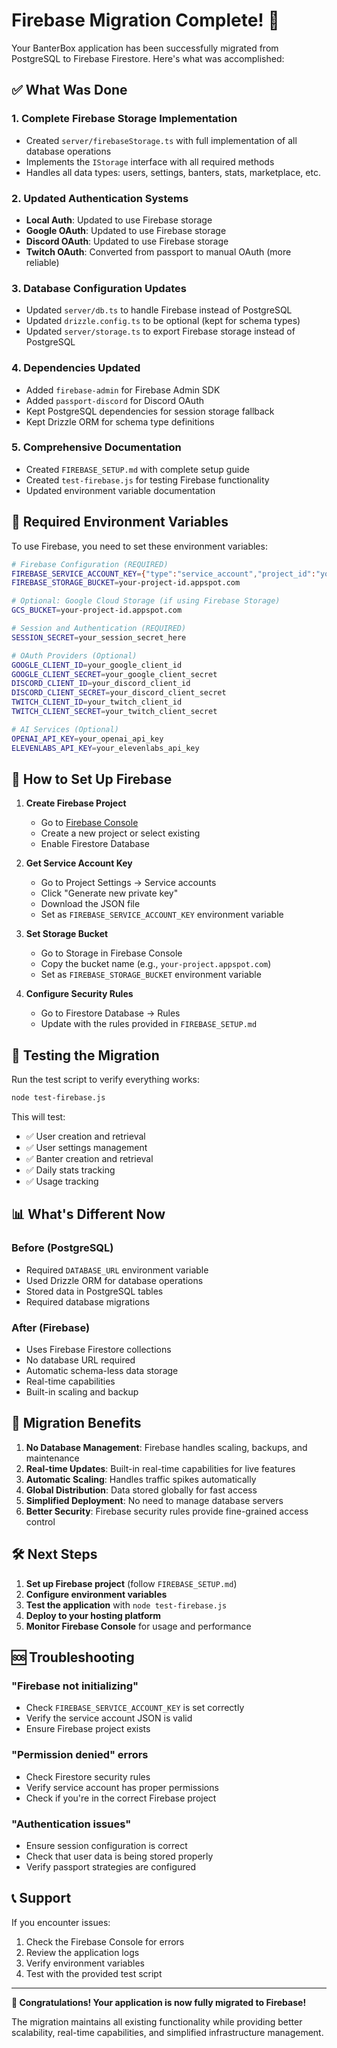 # Firebase Migration Complete! 🎉

Your BanterBox application has been successfully migrated from PostgreSQL to Firebase Firestore. Here's what was accomplished:

## ✅ What Was Done

### 1. **Complete Firebase Storage Implementation**
- Created `server/firebaseStorage.ts` with full implementation of all database operations
- Implements the `IStorage` interface with all required methods
- Handles all data types: users, settings, banters, stats, marketplace, etc.

### 2. **Updated Authentication Systems**
- **Local Auth**: Updated to use Firebase storage
- **Google OAuth**: Updated to use Firebase storage  
- **Discord OAuth**: Updated to use Firebase storage
- **Twitch OAuth**: Converted from passport to manual OAuth (more reliable)

### 3. **Database Configuration Updates**
- Updated `server/db.ts` to handle Firebase instead of PostgreSQL
- Updated `drizzle.config.ts` to be optional (kept for schema types)
- Updated `server/storage.ts` to export Firebase storage instead of PostgreSQL

### 4. **Dependencies Updated**
- Added `firebase-admin` for Firebase Admin SDK
- Added `passport-discord` for Discord OAuth
- Kept PostgreSQL dependencies for session storage fallback
- Kept Drizzle ORM for schema type definitions

### 5. **Comprehensive Documentation**
- Created `FIREBASE_SETUP.md` with complete setup guide
- Created `test-firebase.js` for testing Firebase functionality
- Updated environment variable documentation

## 🔧 Required Environment Variables

To use Firebase, you need to set these environment variables:

```bash
# Firebase Configuration (REQUIRED)
FIREBASE_SERVICE_ACCOUNT_KEY={"type":"service_account","project_id":"your-project-id",...}
FIREBASE_STORAGE_BUCKET=your-project-id.appspot.com

# Optional: Google Cloud Storage (if using Firebase Storage)
GCS_BUCKET=your-project-id.appspot.com

# Session and Authentication (REQUIRED)
SESSION_SECRET=your_session_secret_here

# OAuth Providers (Optional)
GOOGLE_CLIENT_ID=your_google_client_id
GOOGLE_CLIENT_SECRET=your_google_client_secret
DISCORD_CLIENT_ID=your_discord_client_id
DISCORD_CLIENT_SECRET=your_discord_client_secret
TWITCH_CLIENT_ID=your_twitch_client_id
TWITCH_CLIENT_SECRET=your_twitch_client_secret

# AI Services (Optional)
OPENAI_API_KEY=your_openai_api_key
ELEVENLABS_API_KEY=your_elevenlabs_api_key
```

## 🚀 How to Set Up Firebase

1. **Create Firebase Project**
   - Go to [Firebase Console](https://console.firebase.google.com/)
   - Create a new project or select existing
   - Enable Firestore Database

2. **Get Service Account Key**
   - Go to Project Settings → Service accounts
   - Click "Generate new private key"
   - Download the JSON file
   - Set as `FIREBASE_SERVICE_ACCOUNT_KEY` environment variable

3. **Set Storage Bucket**
   - Go to Storage in Firebase Console
   - Copy the bucket name (e.g., `your-project.appspot.com`)
   - Set as `FIREBASE_STORAGE_BUCKET` environment variable

4. **Configure Security Rules**
   - Go to Firestore Database → Rules
   - Update with the rules provided in `FIREBASE_SETUP.md`

## 🧪 Testing the Migration

Run the test script to verify everything works:

```bash
node test-firebase.js
```

This will test:
- ✅ User creation and retrieval
- ✅ User settings management
- ✅ Banter creation and retrieval
- ✅ Daily stats tracking
- ✅ Usage tracking

## 📊 What's Different Now

### **Before (PostgreSQL)**
- Required `DATABASE_URL` environment variable
- Used Drizzle ORM for database operations
- Stored data in PostgreSQL tables
- Required database migrations

### **After (Firebase)**
- Uses Firebase Firestore collections
- No database URL required
- Automatic schema-less data storage
- Real-time capabilities
- Built-in scaling and backup

## 🔄 Migration Benefits

1. **No Database Management**: Firebase handles scaling, backups, and maintenance
2. **Real-time Updates**: Built-in real-time capabilities for live features
3. **Automatic Scaling**: Handles traffic spikes automatically
4. **Global Distribution**: Data stored globally for fast access
5. **Simplified Deployment**: No need to manage database servers
6. **Better Security**: Firebase security rules provide fine-grained access control

## 🛠️ Next Steps

1. **Set up Firebase project** (follow `FIREBASE_SETUP.md`)
2. **Configure environment variables**
3. **Test the application** with `node test-firebase.js`
4. **Deploy to your hosting platform**
5. **Monitor Firebase Console** for usage and performance

## 🆘 Troubleshooting

### **"Firebase not initializing"**
- Check `FIREBASE_SERVICE_ACCOUNT_KEY` is set correctly
- Verify the service account JSON is valid
- Ensure Firebase project exists

### **"Permission denied" errors**
- Check Firestore security rules
- Verify service account has proper permissions
- Check if you're in the correct Firebase project

### **"Authentication issues"**
- Ensure session configuration is correct
- Check that user data is being stored properly
- Verify passport strategies are configured

## 📞 Support

If you encounter issues:
1. Check the Firebase Console for errors
2. Review the application logs
3. Verify environment variables
4. Test with the provided test script

---

**🎉 Congratulations! Your application is now fully migrated to Firebase!**

The migration maintains all existing functionality while providing better scalability, real-time capabilities, and simplified infrastructure management.